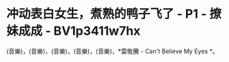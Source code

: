# 冲动表白女生，煮熟的鸭子飞了 - P1 - 撩妹成成 - BV1p3411w7hx

(音樂)，(音樂)，(音樂)，(音樂)，(音樂)，*雷敬騰 - Can't Believe My Eyes *。